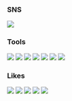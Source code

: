 ### SNS
<a href="https://dukichoi.github.io/blog/" target="_blank"><img src="https://img.shields.io/badge/Simple Blog-181717?style=for-the-badge&logo=GitHub&logoColor=white"/></a> 

### Tools
<img src="https://img.shields.io/badge/Python-3776AB?style=for-the-badge&logo=Python&logoColor=white"> <img src="https://img.shields.io/badge/Java-F7DF1E?style=for-the-badge&logo=Java&logoColor=white"> <img src="https://img.shields.io/badge/C-A8B9CC?style=flat-square&logo=C&logoColor=white"/> <img src="https://img.shields.io/badge/C++-00599C?style=flat-square&logo=cplusplus&logoColor=white"/> <img src="https://img.shields.io/badge/TypeScript-3178C6?style=flat-square&logo=TypeScript&logoColor=white"/> <img src="https://img.shields.io/badge/Autohotkey-334455?style=flat-square&logo=Autohotkey&logoColor=white"/> <img src="https://img.shields.io/badge/Android Studio-3DDC84?style=flat-square&logo=Android Studio&logoColor=white"/>

### Likes
<img src="https://img.shields.io/badge/Bitcoin-F7931A?style=for-the-badge&logo=Bitcoin&logoColor=white"> <img src="https://img.shields.io/badge/Apple-000000?style=flat-square&logo=Apple&logoColor=white"/> <img src="https://img.shields.io/badge/Nintendo Switch-E60012?style=flat-square&logo=Nintendo Switch&logoColor=white"/> <img src = "https://img.shields.io/badge/3DS-D12228?style=for-the-badge&logo=nintendo-3ds&logoColor=white"> <img src="https://img.shields.io/badge/Samsung-%231428A0.svg?style=for-the-badge&logo=samsung&logoColor=white"> 
